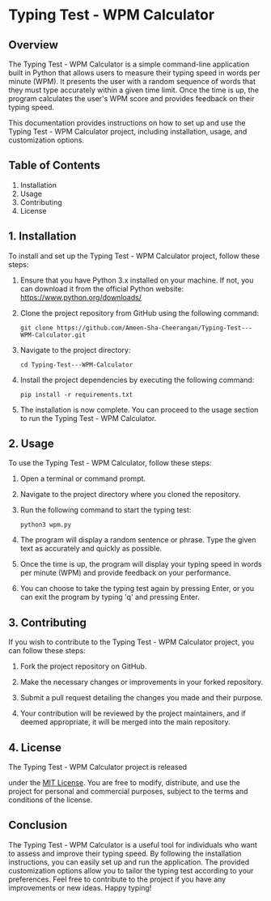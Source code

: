 # Typing Test - WPM Calculator

## Overview

The Typing Test - WPM Calculator is a simple command-line application built in Python that allows users to measure their typing speed in words per minute (WPM). It presents the user with a random sequence of words that they must type accurately within a given time limit. Once the time is up, the program calculates the user's WPM score and provides feedback on their typing speed.

This documentation provides instructions on how to set up and use the Typing Test - WPM Calculator project, including installation, usage, and customization options.

## Table of Contents

1. Installation
2. Usage
3. Contributing
4. License

## 1. Installation

To install and set up the Typing Test - WPM Calculator project, follow these steps:

1. Ensure that you have Python 3.x installed on your machine. If not, you can download it from the official Python website: https://www.python.org/downloads/

2. Clone the project repository from GitHub using the following command:
   ```
   git clone https://github.com/Ameen-Sha-Cheerangan/Typing-Test---WPM-Calculator.git
   ```

3. Navigate to the project directory:
   ```
   cd Typing-Test---WPM-Calculator
   ```

4. Install the project dependencies by executing the following command:
   ```
   pip install -r requirements.txt
   ```

5. The installation is now complete. You can proceed to the usage section to run the Typing Test - WPM Calculator.

## 2. Usage

To use the Typing Test - WPM Calculator, follow these steps:

1. Open a terminal or command prompt.

2. Navigate to the project directory where you cloned the repository.

3. Run the following command to start the typing test:
   ```
   python3 wpm.py
   ```

4. The program will display a random sentence or phrase. Type the given text as accurately and quickly as possible.

5. Once the time is up, the program will display your typing speed in words per minute (WPM) and provide feedback on your performance.

6. You can choose to take the typing test again by pressing Enter, or you can exit the program by typing 'q' and pressing Enter.

## 3. Contributing

If you wish to contribute to the Typing Test - WPM Calculator project, you can follow these steps:

1. Fork the project repository on GitHub.

2. Make the necessary changes or improvements in your forked repository.

3. Submit a pull request detailing the changes you made and their purpose.

4. Your contribution will be reviewed by the project maintainers, and if deemed appropriate, it will be merged into the main repository.

## 4. License

The Typing Test - WPM Calculator project is released

 under the [MIT License](https://github.com/Ameen-Sha-Cheerangan/Typing-Test---WPM-Calculator/blob/main/LICENSE). You are free to modify, distribute, and use the project for personal and commercial purposes, subject to the terms and conditions of the license.

## Conclusion

The Typing Test - WPM Calculator is a useful tool for individuals who want to assess and improve their typing speed. By following the installation instructions, you can easily set up and run the application. The provided customization options allow you to tailor the typing test according to your preferences. Feel free to contribute to the project if you have any improvements or new ideas. Happy typing!
